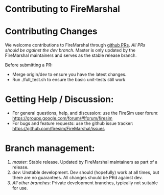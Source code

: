 Contributing to FireMarshal
=============================

# Contributing Changes
We welcome contributions to FireMarshal through [github
PRs](https://github.com/firesim/FireMarshal/pulls). *All PRs should be against
the dev branch*. Master is only updated by the FireMarshal maintainers and
serves as the stable release branch.

Before submitting a PR:
* Merge origin/dev to ensure you have the latest changes.
* Run ./full_test.sh to ensure the basic unit-tests still work

# Getting Help / Discussion:
* For general questions, help, and discussion: use the FireSim user forum: https://groups.google.com/forum/#!forum/firesim
* For bugs and feature requests: use the github issue tracker: https://github.com/firesim/FireMarshal/issues

# Branch management:
1) *master*: Stable release. Updated by FireMarshal maintainers as part of a release. 
2) *dev*: Unstable development. Dev should (hopefully) work at all times, but
   there are no guarantees. All changes should be PRd against dev. 
3) *All other branches*: Private development branches, typically not suitable for use.
